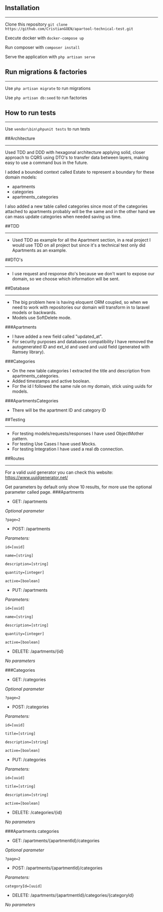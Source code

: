 ## Installation
***
Clone this repository `git clone https://github.com/CristianGOEN/apartool-technical-test.git`

Execute docker with `docker-compose up`

Run composer with `composer install`

Serve the application with `php artisan serve`

## Run migrations & factories
***
Use `php artisan migrate` to run migrations

Use `php artisan db:seed` to run factories

## How to run tests
***
Use `vendor\bin\phpunit tests` to run tests

##Architecture
***
Used TDD and DDD with hexagonal architecture applying solid, closer approach to CQRS using DTO's to transfer data between layers, making easy to use a command bus in the future.

I added a bounded context called Estate to represent a boundary for these domain models:

- apartments
- categories
- apartments_categories

I also added a new table called categories since most of the categories attached to apartments probably will be the same and in the other hand we can mass update categories when needed saving us time.

##TDD
***
- Used TDD as example for all the Apartment section, in a real project I would use TDD on all project but since it's a technical test only did Apartments as an example.

##DTO's
***
- I use request and response dto's because we don't want to expose our domain, so we choose which information will be sent.

##Database
***
- The big problem here is having eloquent ORM coupled, so when we need to work with repositories our domain will transform in to laravel models or backwards.
- Models use SoftDelete mode.


###Apartments
- I have added a new field called "updated_at".
- For security purposes and databases compatibility I have removed the autogenerated ID and ext_id and used and uuid field (generated with Ramsey library).

###Categories
- On the new table categories I extracted the title and description from apartments_categories.
- Added timestamps and active boolean. 
- For the id I followed the same rule on my domain, stick using uuids for models.

###ApartmentsCategories
- There will be the apartment ID and category ID


##Testing
***
- For testing models/requests/responses I have used ObjectMother pattern.
- For testing Use Cases I have used Mocks.
- For testing Integration I have used a real db connection.

##Routes
***
For a valid uuid generator you can check this website: https://www.uuidgenerator.net/

Get parameters by default only show 10 results, for more use the optional parameter called page.
###Apartments
- GET: /apartments
  
_Optional parameter_
```
?page=2
```

- POST: /apartments
  
_Parameters:_
```
id=[uuid]
```
```
name=[string]
```
```
description=[string]
```
```
quantity=[integer]
```
```
active=[boolean]
```
- PUT: /apartments

_Parameters:_
```
id=[uuid]
```
```
name=[string]
```
```
description=[string]
```
```
quantity=[integer]
```
```
active=[boolean]
```
- DELETE: /apartments/{id}

_No parameters_



###Categories
- GET: /categories

_Optional parameter_
```
?page=2
```

- POST: /categories

_Parameters:_
```
id=[uuid]
```
```
title=[string]
```
```
description=[string]
```
```
active=[boolean]
```
- PUT: /categories

_Parameters:_
```
id=[uuid]
```
```
title=[string]
```
```
description=[string]
```
```
active=[boolean]
```
- DELETE: /categories/{id}

_No parameters_


###Apartments categories
- GET: /apartments/{apartmentId}/categories

_Optional parameter_
```
?page=2
```

- POST: /apartments/{apartmentId}/categories

_Parameters:_
```
categoryId=[uuid]
```

- DELETE: /apartments/{apartmentId}/categories/{categoryId}

_No parameters_
